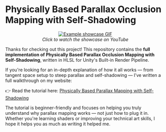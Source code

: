 # Physically Based Parallax Occlusion Mapping with Self-Shadowing

 <p align="center">
   <a href="https://youtu.be/XEOFwgZYHSo">
     <img src="https://github.com/bentoBAUX/Physically-Based-Parallax-Occlusion-Mapping-with-Self-Shadowing/blob/master/Assets/Images/GIF.gif" alt="Example showcase GIF" />
   </a>
   <br>
   <em>Click to watch the showcase on YouTube</em>
 </p>

Thanks for checking out this project!
This repository contains the **full implementation of Physically Based Parallax Occlusion Mapping with Self-Shadowing**, written in HLSL for Unity's Built-in Render Pipeline.

If you're looking for an in-depth explanation of how it all works — from tangent space setup to steep parallax and self-shadowing — I’ve written a full walkthrough on my website:

👉 Read the tutorial here:
[Physically Based Parallax Mapping with Self-Shadowing](https://bentobaux.github.io/posts/physically-based-parallax-occlusion-mapping-with-self-shadowing/)

The tutorial is beginner-friendly and focuses on helping you truly understand why parallax mapping works — not just how to plug it in.
Whether you're learning shaders or improving your technical art skills, I hope it helps you as much as writing it helped me.
